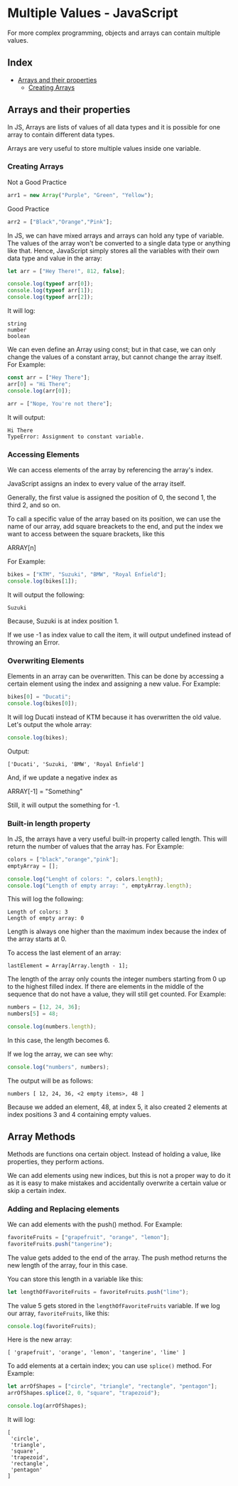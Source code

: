 # Multiple Values - JavaScript

For more complex programming, objects and arrays can contain multiple values.

## Index

- [Arrays and their properties](#arrays-and-their-properties)
  - [Creating Arrays](#creating-arrays)

## Arrays and their properties

In JS, Arrays are lists of values of all data types and it is possible for one array to contain different data types.

Arrays are very useful to store multiple values inside one variable.

### Creating Arrays

Not a Good Practice

```javascript
arr1 = new Array("Purple", "Green", "Yellow");
```

Good Practice

```javascript
arr2 = ["Black","Orange","Pink"];
```

In JS, we can have mixed arrays and arrays can hold any type of variable. The values of the array won't be converted to a single data type or anything like that. Hence, JavaScript simply stores all the variables with their own data type and value in the array:

```javascript
let arr = ["Hey There!", 812, false];

console.log(typeof arr[0]);
console.log(typeof arr[1]);
console.log(typeof arr[2]);
```

It will log:

```console
string
number
boolean
```

We can even define an Array using const; but in that case, we can only change the values of a constant array, but cannot change the array itself. For Example:

```javascript
const arr = ["Hey There"];
arr[0] = "Hi There";
console.log(arr[0]);

arr = ["Nope, You're not there"];
```

It will output:

```console
Hi There
TypeError: Assignment to constant variable.
```

### Accessing Elements

We can access elements of the array by referencing the array's index.

JavaScript assigns an index to every value of the array itself.

Generally, the first value is assigned the position of 0, the second 1, the third 2, and so on.

To call a specific value of the array based on its position, we can use the name of our array, add square breackets to the end, and put the index we want to access between the square brackets, like this

ARRAY[n]

For Example:

```javascript
bikes = ["KTM", "Suzuki", "BMW", "Royal Enfield"];
console.log(bikes[1]);
```

It will output the following:

```console
Suzuki
```

Because, Suzuki is at index position 1.

If we use -1 as index value to call the item, it will output undefined instead of throwing an Error.

### Overwriting Elements

Elements in an array can be overwritten. This can be done by accessing a certain element using the index and assigning a new value. For Example:

```javascript
bikes[0] = "Ducati";
console.log(bikes[0]);
```

It will log Ducati instead of KTM because it has overwritten the old value. Let's output the whole array:

```javascript
console.log(bikes);
```

Output:

```console
['Ducati', 'Suzuki, 'BMW', 'Royal Enfield']
```

And, if we update a negative index as

ARRAY[-1] = "Something"

Still, it will output the something for -1.

### Built-in length property

In JS, the arrays have a very useful built-in property called length. This will return the number of values that the array has. For Example:

```javascript
colors = ["black","orange","pink"];
emptyArray = [];

console.log("Lenght of colors: ", colors.length);
console.log("Length of empty array: ", emptyArray.length);
```

This will log the following:

```console
Length of colors: 3
Length of empty array: 0
```

Length is always one higher than the maximum index because the index of the array starts at 0.

To access the last element of an array:

`lastElement = Array[Array.length - 1];`

The length of the array only counts the integer numbers starting from 0 up to the highest filled index. If there are elements in the middle of the sequence that do not have a value, they will still get counted. For Example:

```javascript
numbers = [12, 24, 36];
numbers[5] = 48;

console.log(numbers.length);
```

In this case, the length becomes 6.

If we log the array, we can see why:

```javascript
console.log("numbers", numbers);
```

The output will be as follows:

```console
numbers [ 12, 24, 36, <2 empty items>, 48 ]
```

Because we added an element, 48, at index 5, it also created 2 elements at index positions 3 and 4 containing empty values.

## Array Methods

Methods are functions ona certain object. Instead of holding a value, like properties, they perform actions.

We can add elements using new indices, but this is not a proper way to do it as it is easy to make mistakes and accidentally overwrite a certain value or skip a certain index.

### Adding and Replacing elements

We can add elements with the push() method. For Example:

```javascript
favoriteFruits = ["grapefruit", "orange", "lemon"];
favoriteFruits.push("tangerine");
```

The value gets added to the end of the array. The push method returns the new length of the array, four in this case.

You can store this length in a variable like this:

```javascript
let lengthOfFavoriteFruits = favoriteFruits.push("lime");
```

The value 5 gets stored in the `lengthOfFavoriteFruits` variable. If we log our array, `favoriteFruits`, like this:

```javascript
console.log(favoriteFruits);
```

Here is the new array:

```console
[ 'grapefruit', 'orange', 'lemon', 'tangerine', 'lime' ]
```

To add elements at a certain index; you can use `splice()` method. For Example:

```javascript
let arrOfShapes = ["circle", "triangle", "rectangle", "pentagon"];
arrOfShapes.splice(2, 0, "square", "trapezoid");

console.log(arrOfShapes);
```

It will log:

```console
[
 'circle',
 'triangle',
 'square',
 'trapezoid',
 'rectangle',
 'pentagon'
]
```
